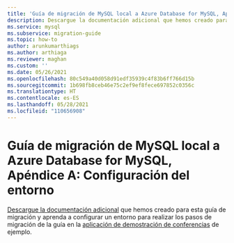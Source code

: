 ```yaml
---
title: 'Guía de migración de MySQL local a Azure Database for MySQL, Apéndice A: Configuración del entorno'
description: Descargue la documentación adicional que hemos creado para esta guía de migración y conozca los pasos de configuración.
ms.service: mysql
ms.subservice: migration-guide
ms.topic: how-to
author: arunkumarthiags
ms.author: arthiaga
ms.reviewer: maghan
ms.custom: ''
ms.date: 05/26/2021
ms.openlocfilehash: 80c549a40d058d91edf35939c4f83b6ff766d15b
ms.sourcegitcommit: 1b698fb8ceb46e75c2ef9ef8fece697852c0356c
ms.translationtype: HT
ms.contentlocale: es-ES
ms.lasthandoff: 05/28/2021
ms.locfileid: "110656908"
---
```

# <a name="mysql-on-premises-to-azure-database-for-mysql-migration-guide-appendix-a-environment-setup"></a>Guía de migración de MySQL local a Azure Database for MySQL, Apéndice A: Configuración del entorno

[Descargue la documentación adicional](https://github.com/Azure/azure-mysql/blob/master/MigrationGuide/MySQL%20Migration%20Guide_v1.1%20Appendix%20A.pdf) que hemos creado para esta guía de migración y aprenda a configurar un entorno para realizar los pasos de migración de la guía en la [aplicación de demostración de conferencias](https://github.com/Azure/azure-mysql/tree/master/MigrationGuide/sample-app) de ejemplo.